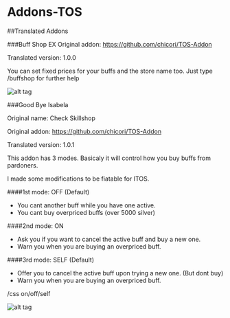 # Addons-TOS
##Translated Addons

###Buff Shop EX
Original addon: https://github.com/chicori/TOS-Addon

Translated version: 1.0.0

You can set fixed prices for your buffs and the store name too. Just type /buffshop for further help

![alt tag](http://i.imgur.com/MPnRQ5L.png)

###Good Bye Isabela

Original name: Check Skillshop

Original addon: https://github.com/chicori/TOS-Addon

Translated version: 1.0.1

This addon has 3 modes. Basicaly it will control how you buy buffs from pardoners.

I made some modifications to be fiatable for ITOS.

####1st mode: OFF (Default)
- You cant another buff while you have one active.
- You cant buy overpriced buffs (over 5000 silver)

####2nd mode: ON
- Ask you if you want to cancel the active buff and buy a new one.
- Warn you when you are buying an overpriced buff.

####3rd mode: SELF (Default)
- Offer you to cancel the active buff upon trying a new one. (But dont buy)
- Warn you when you are buying an overpriced buff.

/css on/off/self

![alt tag](http://i.imgur.com/vLiiMEM.png)

